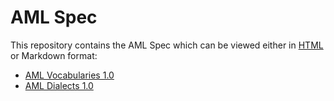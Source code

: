 # AML Spec

This repository contains the AML Spec which can be viewed either in [HTML](https://aml-org.github.io/aml-spec/) or Markdown format:
- [AML Vocabularies 1.0](vocabularies.html)
- [AML Dialects 1.0](vocabularies.html)
